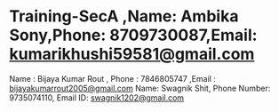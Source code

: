 # Training-SecA ,Name: Ambika Sony,Phone: 8709730087,Email: kumarikhushi59581@gmail.com

Name : Bijaya Kumar Rout , Phone :  7846805747 ,Email : bijayakumarrout2005@gmail.com
Name: Swagnik Shit, Phone Number: 9735074110, Email ID: swagnik1202@gmail.com

